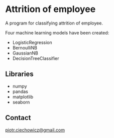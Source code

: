 # Attrition of employee

A program for classifying attrition of employee.

Four machine learning models have been created:

- LogisticRegression
- BernoulliNB
- GaussianNB
- DecisionTreeClassifier

## Libraries

- numpy
- pandas
- matplotlib
- seaborn

## Contact
 
piotr.ciechowicz@gmail.com
